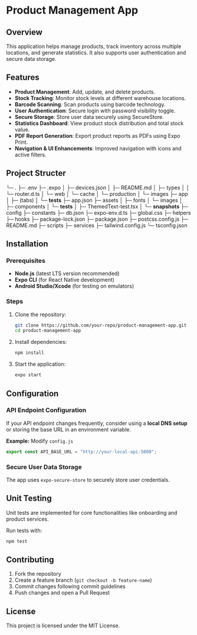 # Product Management App

## Overview
This application helps manage products, track inventory across multiple locations, and generate statistics. It also supports user authentication and secure data storage.

## Features
- **Product Management**: Add, update, and delete products.
- **Stock Tracking**: Monitor stock levels at different warehouse locations.
- **Barcode Scanning**: Scan products using barcode technology.
- **User Authentication**: Secure login with password visibility toggle.
- **Secure Storage**: Store user data securely using SecureStore.
- **Statistics Dashboard**: View product stock distribution and total stock value.
- **PDF Report Generation**: Export product reports as PDFs using Expo Print.
- **Navigation & UI Enhancements**: Improved navigation with icons and active filters.

## Project Structer
└─ .
   ├─ .env
   ├─ .expo
   │  ├─ devices.json
   │  ├─ README.md
   │  ├─ types
   │  │  └─ router.d.ts
   │  └─ web
   │     └─ cache
   │        └─ production
   │           └─ images
   ├─ app
   │  ├─ (tabs)
   │  └─ __tests__
   ├─ app.json
   ├─ assets
   │  ├─ fonts
   │  └─ images
   │    
   ├─ components
   │  └─ __tests__
   │     ├─ ThemedText-test.tsx
   │     └─ __snapshots__
   ├─ config
   ├─ constants
   ├─ db.json
   ├─ expo-env.d.ts
   ├─ global.css
   ├─ helpers
   ├─ hooks
   ├─ package-lock.json
   ├─ package.json
   ├─ postcss.config.js
   ├─ README.md
   ├─ scripts
   ├─ services
   ├─ tailwind.config.js
   └─ tsconfig.json

## Installation

### Prerequisites
- **Node.js** (latest LTS version recommended)
- **Expo CLI** (for React Native development)
- **Android Studio/Xcode** (for testing on emulators)

### Steps
1. Clone the repository:
   ```sh
   git clone https://github.com/your-repo/product-management-app.git
   cd product-management-app
   ```
2. Install dependencies:
   ```sh
   npm install
   ```
3. Start the application:
   ```sh
   expo start
   ```

## Configuration
### API Endpoint Configuration
If your API endpoint changes frequently, consider using a **local DNS setup** or storing the base URL in an environment variable.

**Example:** Modify `config.js`
```js
export const API_BASE_URL = "http://your-local-api:5000";
```

### Secure User Data Storage
The app uses `expo-secure-store` to securely store user credentials.


## Unit Testing
Unit tests are implemented for core functionalities like onboarding and product services.

Run tests with:
```sh
npm test
```

## Contributing
1. Fork the repository
2. Create a feature branch (`git checkout -b feature-name`)
3. Commit changes following commit guidelines
4. Push changes and open a Pull Request

## License
This project is licensed under the MIT License.

